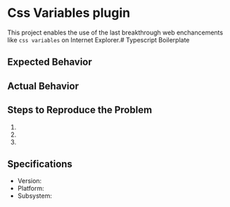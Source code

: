 # Css Variables plugin

This project enables the use of the last breakthrough web enchancements like `css variables` on Internet Explorer.# Typescript Boilerplate


## Expected Behavior


## Actual Behavior


## Steps to Reproduce the Problem

  1.
  1.
  1.

## Specifications

  - Version:
  - Platform:
  - Subsystem:
